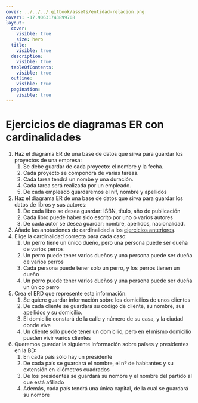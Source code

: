 ```yaml
---
cover: ../../../.gitbook/assets/entidad-relacion.png
coverY: -17.90631743899708
layout:
  cover:
    visible: true
    size: hero
  title:
    visible: true
  description:
    visible: true
  tableOfContents:
    visible: true
  outline:
    visible: true
  pagination:
    visible: true
---
```


# Ejercicios de diagramas ER con cardinalidades

1. Haz el diagrama ER de una base de datos que sirva para guardar los proyectos de una empresa:
   1. Se debe guardar de cada proyecto: el nombre y la fecha.
   2. Cada proyecto se compondrá de varias tareas.
   3. Cada tarea tendrá un nombe y una duración.
   4. Cada tarea será realizada por un empleado.
   5. De cada empleado guardaremos el nif, nombre y apellidos
2. Haz el diagrama ER de una base de datos que sirva para guardar los datos de libros y sus autores:
   1. De cada libro se desea guardar: ISBN, título, año de publicación
   2. Cada libro puede haber sido escrito por uno o varios autores
   3. De cada autor se desea guardar: nombre, apellidos, nacionalidad.
3. Añade las anotaciones de cardinalidad a los [ejercicios anteriores](../../ejercicios-de-diagramas-er.md).
4. Elige la cardinalidad correcta para cada caso:
   1. Un perro tiene un único dueño, pero una persona puede ser dueña de varios perros
   2. Un perro puede tener varios dueños y una persona puede ser dueña de varios perros
   3. Cada persona puede tener solo un perro, y los perros tienen un dueño
   4. Un perro puede tener varios dueños y una persona puede ser dueña un único perro
5. Crea el ERD que represente esta información:&#x20;
   1. Se quiere guardar información sobre los domicilios de unos clientes
   2. &#x20;De cada cliente se guardará su código de cliente, su nombre, sus apellidos y su domicilio.&#x20;
   3. El domicilio constará de la calle y número de su casa, y la ciudad donde vive&#x20;
   4. Un cliente sólo puede tener un domicilio, pero en el mismo domicilio pueden vivir varios clientes
6. Queremos guardar la siguiente información sobre países y presidentes en la BD:&#x20;
   1. En cada país sólo hay un presidente&#x20;
   2. De cada país se guardará el nombre, el nº de habitantes y su extensión en kilómetros cuadrados&#x20;
   3. De los presidentes se guardará su nombre y el nombre del partido al que está afiliado&#x20;
   4. Además, cada país tendrá una única capital, de la cual se guardará su nombre
